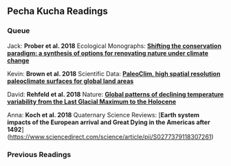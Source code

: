 ## Pecha Kucha Readings
### Queue
Jack:  **Prober et al. 2018** Ecological Monographs:  [**Shifting the conservation paradigm: a synthesis of options for renovating nature under climate change**](https://esajournals.onlinelibrary.wiley.com/doi/10.1002/ecm.1333)

Kevin:  **Brown et al. 2018** Scientific Data:  [**PaleoClim, high spatial resolution paleoclimate surfaces for global land areas**](https://www.nature.com/articles/sdata2018254)

David: **Rehfeld et al. 2018** Nature: [**Global patterns of declining temperature variability from the Last Glacial Maximum to the Holocene**](https://www.nature.com/articles/nature25454/)

Anna: **Koch et al. 2018** Quaternary Science Reviews: [**Earth system impacts of the European arrival and Great Dying in the Americas after 1492**] (https://www.sciencedirect.com/science/article/pii/S0277379118307261)

### Previous Readings
